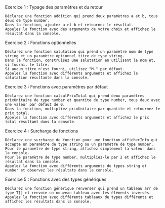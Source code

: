 Exercice 1 : Typage des paramètres et du retour

    Déclarez une fonction addition qui prend deux paramètres a et b, tous deux de type number.
    Dans la fonction, ajoutez a et b et retournez le résultat.
    Appelez la fonction avec des arguments de votre choix et affichez le résultat dans la console.


Exercice 2 : Fonctions optionnelles

    Déclarez une fonction salutation qui prend un paramètre nom de type string et un paramètre optionnel titre de type string.
    Dans la fonction, construisez une salutation en utilisant le nom et, si fourni, le titre.
    Si aucun titre n'est fourni, utilisez "M." par défaut.
    Appelez la fonction avec différents arguments et affichez la salutation résultante dans la console.


Exercice 3 : Fonctions avec paramètres par défaut

    Déclarez une fonction calculPrixTotal qui prend deux paramètres prixUnitaire de type number et quantite de type number, tous deux avec une valeur par défaut de 0.
    Dans la fonction, multipliez prixUnitaire par quantite et retournez le prix total.
    Appelez la fonction avec différents arguments et affichez le prix total résultant dans la console.


Exercice 4 : Surcharge de fonctions

    Déclarez une surcharge de fonction pour une fonction afficherInfo qui accepte un paramètre de type string ou un paramètre de type number.
    Pour le paramètre de type string, affichez simplement la valeur dans la console.
    Pour le paramètre de type number, multipliez-le par 2 et affichez le résultat dans la console.
    Appelez la fonction avec différents arguments de types string et number et observez les résultats dans la console.


Exercice 5 : Fonctions avec des types génériques

    Déclarez une fonction générique renverser qui prend un tableau arr de type T[] et renvoie un nouveau tableau avec les éléments inversés.
    Appelez la fonction avec différents tableaux de types différents et affichez les résultats dans la console.